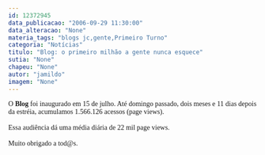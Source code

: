 ```yaml
---
id: 12372945
data_publicacao: "2006-09-29 11:30:00"
data_alteracao: "None"
materia_tags: "blogs jc,gente,Primeiro Turno"
categoria: "Notícias"
titulo: "Blog: o primeiro milhão a gente nunca esquece"
sutia: "None"
chapeu: "None"
autor: "jamildo"
imagem: "None"
---
```

<p><span style="font-family: Verdana;">O <strong>Blog</strong> foi inaugurado em 15 de julho. At&eacute; domingo passado, dois meses e 11 dias depois da estr&eacute;ia, acumulamos 1.566.126 acessos (page views). <br /><br />Essa audi&ecirc;ncia d&aacute; uma m&eacute;dia di&aacute;ria de 22 mil page views.<br /><br />Muito obrigado a </span><span style="font-family: Verdana;">tod@s</span><span style="font-family: Verdana;">.</span></p>
